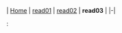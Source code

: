 

<br></br>
<br></br>


| [Home](https://suhaib-ersan.github.io/reading-notes/) | [read01](https://suhaib-ersan.github.io/reading-notes/read01) | [read02](https://suhaib-ersan.github.io/reading-notes/read02) | **read03** |
|-|

: